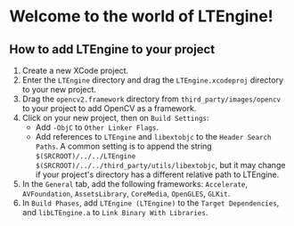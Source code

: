 # Welcome to the world of LTEngine!

## How to add LTEngine to your project

1. Create a new XCode project.
2. Enter the `LTEngine` directory and drag the `LTEngine.xcodeproj` directory to your new project.
3. Drag the `opencv2.framework` directory from `third_party/images/opencv` to your project to add OpenCV as a framework.
4. Click on your new project, then on `Build Settings`: 
	- Add `-ObjC` to `Other Linker Flags`.
	- Add references to `LTEngine` and `libextobjc` to the `Header Search Paths`. A common setting is to append the string `$(SRCROOT)/../../LTEngine $(SRCROOT)/../../third_party/utils/libextobjc`, but it may change if your project's directory has a different relative path to LTEngine.
5. In the `General` tab, add the following frameworks: `Accelerate`, `AVFoundation`, `AssetsLibrary`, `CoreMedia`, `OpenGLES`, `GLKit`.
6. In `Build Phases`, add `LTEngine (LTEngine)` to the `Target Dependencies`, and `libLTEngine.a` to `Link Binary With Libraries`.
